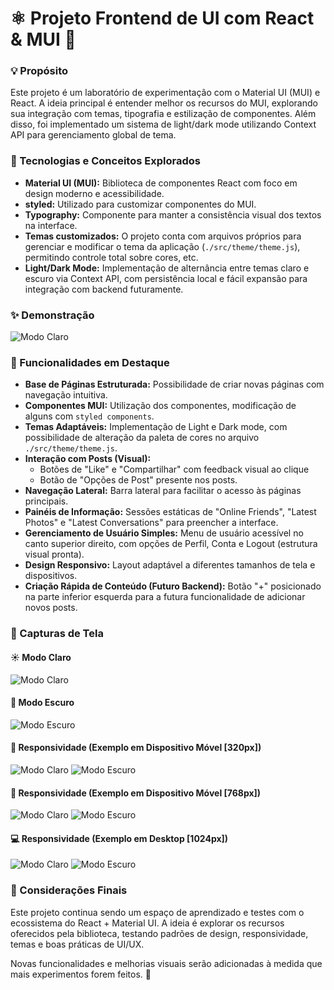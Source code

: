 # ⚛️ Projeto Frontend de UI com React & MUI 🎨

### 💡 Propósito

Este projeto é um laboratório de experimentação com o Material UI (MUI) e React. A ideia principal é entender melhor os recursos do MUI, explorando sua integração com temas, tipografia e estilização de componentes. Além disso, foi implementado um sistema de light/dark mode utilizando Context API para gerenciamento global de tema.

### 🧰 Tecnologias e Conceitos Explorados
* **Material UI (MUI):** Biblioteca de componentes React com foco em design moderno e acessibilidade.
* **styled:** Utilizado para customizar componentes do MUI.
* **Typography:** Componente para manter a consistência visual dos textos na interface.
* **Temas customizados:** O projeto conta com arquivos próprios para gerenciar e modificar o tema da aplicação (`./src/theme/theme.js`), permitindo controle total sobre cores, etc.
* **Light/Dark Mode:** Implementação de alternância entre temas claro e escuro via Context API, com persistência local e fácil expansão para integração com backend futuramente.

### ✨ Demonstração

![Modo Claro](./frontend/screenshots-gifs/light-to-darkmode.gif)

### 🚀 Funcionalidades em Destaque

* **Base de Páginas Estruturada:** Possibilidade de criar novas páginas com navegação intuitiva.
* **Componentes MUI:** Utilização dos componentes, modificação de alguns com `styled components`.
* **Temas Adaptáveis:** Implementação de Light e Dark mode, com possibilidade de alteração da paleta de cores no arquivo `./src/theme/theme.js`.
* **Interação com Posts (Visual):**
	* Botões de "Like" e "Compartilhar" com feedback visual ao clique
	* Botão de "Opções de Post" presente nos posts.
* **Navegação Lateral:** Barra lateral para facilitar o acesso às páginas principais.
* **Painéis de Informação:** Sessões estáticas de "Online Friends", "Latest Photos" e "Latest Conversations" para preencher a interface.
* **Gerenciamento de Usuário Simples:** Menu de usuário acessível no canto superior direito, com opções de Perfil, Conta e Logout (estrutura visual pronta).
* **Design Responsivo:** Layout adaptável a diferentes tamanhos de tela e dispositivos.
* **Criação Rápida de Conteúdo (Futuro Backend):** Botão "+" posicionado na parte inferior esquerda para a futura funcionalidade de adicionar novos posts.

### 📸 Capturas de Tela

#### ☀️ Modo Claro
![Modo Claro](./frontend/screenshots-gifs/home-lightmode.png)

#### 🌙 Modo Escuro
![Modo Escuro](./frontend/screenshots-gifs/home-darkmode.png)

#### 📱 Responsividade (Exemplo em Dispositivo Móvel [320px])
![Modo Claro](./frontend/screenshots-gifs/responsible-320px-light.png)
![Modo Escuro](./frontend/screenshots-gifs/responsible-320px-dark.png)

#### 📱 Responsividade (Exemplo em Dispositivo Móvel [768px])
![Modo Claro](./frontend/screenshots-gifs/responsible-768px-light.png)
![Modo Escuro](./frontend/screenshots-gifs/responsible-768px-dark.png)

#### 💻 Responsividade (Exemplo em Desktop [1024px])
![Modo Claro](./frontend/screenshots-gifs/responsible-1024px-light.png)
![Modo Escuro](./frontend/screenshots-gifs/responsible-1024px-dark.png)

### 🧠 Considerações Finais
Este projeto continua sendo um espaço de aprendizado e testes com o ecossistema do React + Material UI. A ideia é explorar os recursos oferecidos pela biblioteca, testando padrões de design, responsividade, temas e boas práticas de UI/UX.

Novas funcionalidades e melhorias visuais serão adicionadas à medida que mais experimentos forem feitos. 🚀
